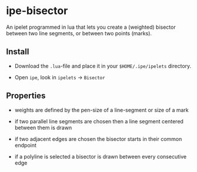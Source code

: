 # ipe-bisector

An ipelet programmed in lua that lets you create a (weighted) bisector between two line
segments, or between two points (marks).

## Install

- Download the `.lua`-file and place it in your `$HOME/.ipe/ipelets` directory.

- Open `ipe`, look in `ipelets` -> `Bisector`

## Properties

- weights are defined by the pen-size of a line-segment or size of a mark

- if two parallel line segments are chosen then a line segment centered between them is drawn

- if two adjacent edges are chosen the bisector starts in their common endpoint

- if a polyline is selected a bisector is drawn between every consecutive edge

